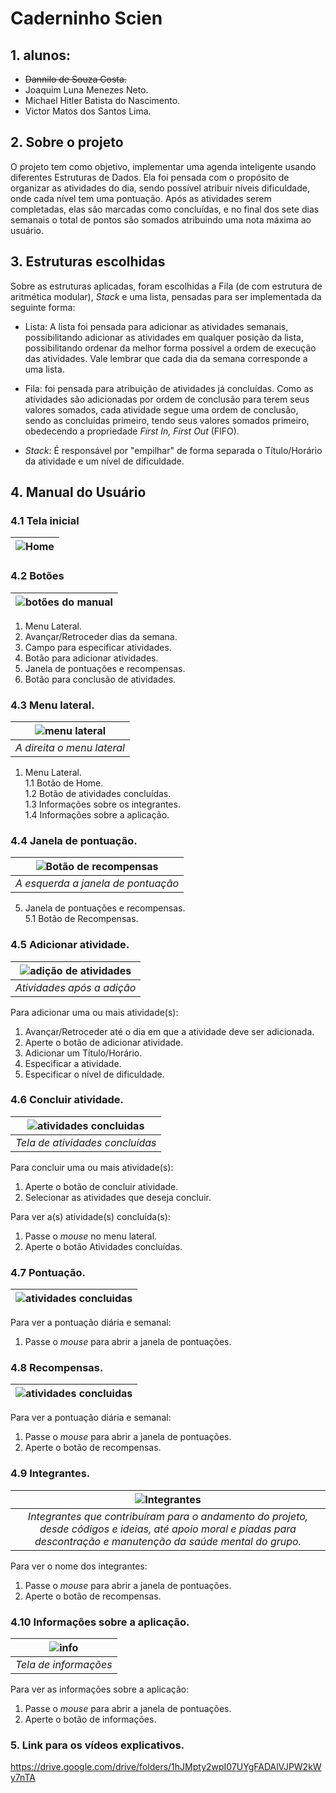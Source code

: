 # Caderninho Scien
## 1. alunos:
- ~~Dannilo de Souza Costa.~~
- Joaquim Luna Menezes Neto.
- Michael Hitler Batista do Nascimento.
- Victor Matos dos Santos Lima.
## 2. Sobre o projeto
O projeto tem como objetivo, implementar uma agenda inteligente usando diferentes Estruturas de Dados. Ela foi pensada com o propósito de organizar as atividades do dia, sendo possível atribuir níveis dificuldade, onde cada nível tem uma pontuação. Após as atividades serem completadas, elas são marcadas como concluídas, e no final dos sete dias semanais o total de pontos são somados atribuindo uma nota máxima ao usuário.
## 3. Estruturas escolhidas 
Sobre as estruturas aplicadas, foram escolhidas a Fila (de com estrutura de aritmética modular), *Stack* e uma lista, pensadas para ser implementada da seguinte forma:

- Lista:
A lista foi pensada para adicionar as atividades semanais, possibilitando adicionar as atividades em qualquer posição da lista, possibilitando ordenar da melhor forma possível a ordem de execução das atividades. Vale lembrar que cada dia da semana corresponde a uma lista. 

- Fila:
foi pensada para atribuição de atividades já concluídas. Como as atividades são adicionadas por ordem de conclusão para terem seus valores somados, cada atividade segue uma ordem de conclusão, sendo as concluídas primeiro, tendo seus valores somados primeiro, obedecendo a propriedade *First In, First Out* (FIFO). 

- *Stack*: 
É responsável por "empilhar" de forma separada o Título/Horário da atividade e um nível de dificuldade.

## 4. Manual do Usuário
### 4.1 Tela inicial
|![Home](https://github.com/miHITLER/Projeto-Estrutura-de-Dados---Caderninho/blob/main/prints/Tela%20Principal.jpeg?raw=true)|
|:--:| 

### 4.2 Botões
|![botões do manual](https://github.com/miHITLER/Projeto-Estrutura-de-Dados---Caderninho/blob/main/prints/Tela%20Principal%20manual.jpg?raw=true)|
|:--:| 

1. Menu Lateral.
3. Avançar/Retroceder dias da semana.
4. Campo para especificar atividades.
5. Botão para adicionar atividades. 
6. Janela de pontuações e recompensas. 
7. Botão para conclusão de atividades.

### 4.3 Menu lateral.
|![menu lateral](https://github.com/miHITLER/Projeto-Estrutura-de-Dados---Caderninho/blob/main/prints/Atividades%20para%20concluir.jpg?raw=true)|
|:--:| 
| *A direita o menu lateral* |

1. Menu Lateral. <br/>
  1.1 Botão de Home. <br/>
  1.2 Botão de atividades concluídas. <br/>
  1.3 Informações sobre os integrantes. <br/>
  1.4 Informações sobre a aplicação.
  
### 4.4 Janela de pontuação.
|![Botão de recompensas](https://github.com/miHITLER/Projeto-Estrutura-de-Dados---Caderninho/blob/main/prints/Aba%20de%20pontua%C3%A7%C3%B5es.jpg?raw=true)|
|:--:| 
| *A esquerda a janela de pontuação* |

5. Janela de pontuações e recompensas. <br/>
  5.1 Botão de Recompensas.

### 4.5 Adicionar atividade.
|![adição de atividades](https://user-images.githubusercontent.com/85904207/145924716-bac5129d-11e5-468d-b7cb-f453d771aaab.png)|
|:--:| 
| *Atividades após a adição* |

Para adicionar uma ou mais atividade(s):
1. Avançar/Retroceder até o dia em que a atividade deve ser adicionada.
2. Aperte o botão de adicionar atividade.
3. Adicionar um Título/Horário.
4. Especificar a atividade.
5. Especificar o nível de dificuldade. 

### 4.6 Concluir atividade.
|![atividades concluidas](https://github.com/miHITLER/Projeto-Estrutura-de-Dados---Caderninho/blob/main/prints/Atividades%20concluidas.jpeg?raw=true)|
|:--:|
| *Tela de atividades concluídas*|

Para concluir uma ou mais atividade(s):
1. Aperte o botão de concluir atividade.
2. Selecionar as atividades que deseja concluir.

Para ver a(s) atividade(s) concluída(s):
1. Passe o *mouse* no menu lateral.
2. Aperte o botão Atividades concluídas.

### 4.7 Pontuação.
|![atividades concluidas](https://github.com/miHITLER/Projeto-Estrutura-de-Dados---Caderninho/blob/main/prints/pontos.jpeg?raw=true)|
|:--:|

Para ver a pontuação diária e semanal:
1. Passe o *mouse* para abrir a janela de pontuações.

### 4.8 Recompensas.
|![atividades concluidas](https://github.com/miHITLER/Projeto-Estrutura-de-Dados---Caderninho/blob/main/prints/Ar%C3%A9a%20de%20recompensas.jpeg?raw=true)|
|:--:|

Para ver a pontuação diária e semanal:
1. Passe o *mouse* para abrir a janela de pontuações.
2. Aperte o botão de recompensas. 

### 4.9 Integrantes.
|![Integrantes](https://user-images.githubusercontent.com/85904207/145935369-d153d3bf-34b4-491b-9c6b-27b139e37942.png)|
|:--:|
| *Integrantes que contribuíram para o andamento do projeto, desde códigos e ideias, até apoio moral e piadas para descontração e manutenção da saúde mental do grupo.* |

Para ver o nome dos integrantes:
1. Passe o *mouse* para abrir a janela de pontuações.
2. Aperte o botão de recompensas. 

### 4.10 Informações sobre a aplicação.
|![info](https://github.com/miHITLER/Caderninho-scien/blob/main/prints/tela%20de%20info.jpeg?raw=true)|
|:--:|
| *Tela de informações* |

Para ver as informações sobre a aplicação:
1. Passe o *mouse* para abrir a janela de pontuações.
2. Aperte o botão de informações. 

### 5. Link para os vídeos explicativos.
https://drive.google.com/drive/folders/1hJMpty2wpI07UYgFADAlVJPW2kWy7nTA
